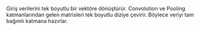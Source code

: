 Giriş verilerini tek boyutlu bir vektöre dönüştürür. Convolution ve Pooling katmanlarından gelen matrisleri tek boyutlu diziye çevirir. Böylece veriyi tam bağımlı katmana hazırlar.